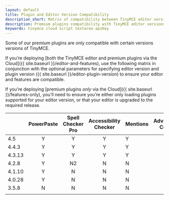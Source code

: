 ```yaml
---
layout: default
title: Plugin and Editor Version Compatibility
description_short: Matrix of compatibility between TinyMCE editor versions and premium plugins.
description: Premium plugins compatibility with TinyMCE editor versions.
keywords: tinymce cloud script textarea apiKey
---
```


Some of our premium plugins are only compatible with certain versions versions of TinyMCE.

If you’re deploying [both the TinyMCE editor and premium plugins via the Cloud]({{ site.baseurl }}/editor-and-features), use the following matrix in conjunction with the optional parameters for specifying editor version and plugin version ({{ site.baseurl }}/editor-plugin-version) to ensure your editor and features are compatible.

If you’re deploying [premium plugins *only* via the Cloud]({{ site.baseurl }}/features-only), you’ll need to ensure you’re either only loading plugins supported for your editor version, or that your editor is upgraded to the required release.

|   | PowerPaste | Spell Checker Pro | Accessibility Checker | Mentions | Advanced Code | MoxieManager<br/>(SDK ONLY) | Link Checker | Media Embed |
|  ------ | :------: | :------: | :------: | ------ | :------: | :------: | :------: | :------: |
|  4.5 | Y | Y | Y | Y | Y | Y | Y | Y |
|  4.4.3 | Y | Y | Y | Y | Y | Y | N | N |
|  4.3.13 | Y | Y | Y | Y | Y | Y | N | N |
|  4.2.8 | Y | N2 | N | N | N | Y | N | N |
|  4.1.10 | Y | N | N | N | N | Y | N | N |
|  4.0.28 | Y | N | N | N | N | Y | N | N |
|  3.5.8 | N | N | N | N | N | Y | N | N |
|   |  |  |  |  |  |  |  |  |



